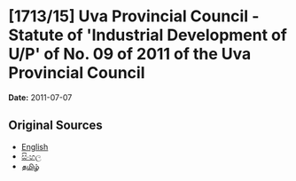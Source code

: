 # [1713/15] Uva Provincial Council - Statute of 'Industrial Development of U/P' of No. 09 of 2011 of the Uva Provincial Council

**Date:** 2011-07-07

## Original Sources

- [English](https://documents.gov.lk/view/extra-gazettes/2011/7/1713-15_E.pdf)
- [සිංහල](https://documents.gov.lk/view/extra-gazettes/2011/7/1713-15_S.pdf)
- [தமிழ்](https://documents.gov.lk/view/extra-gazettes/2011/7/1713-15_T.pdf)
